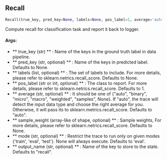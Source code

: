 ## Recall
```python
Recall(true_key, pred_key=None, labels=None, pos_label=1, average='auto', sample_weight=None, mode='eval', output_name='recall')
```
Compute recall for classification task and report it back to logger.

#### Args:

* ** true_key (str) ** :  Name of the keys in the ground truth label in data pipeline.
* ** pred_key (str, optional) ** :  Name of the keys in predicted label. Defaults to None.
* ** labels (list, optional) ** :  The set of labels to include. For more details, please refer to        sklearn.netrics.recall_score. Defaults to None.
* ** pos_label (str or int, optional) ** :  The class to report. For more details, please refer to        sklearn.netrics.recall_score. Defaults to 1.
* ** average (str, optional) ** :  It should be one of {"auto", "binary", "micro", "macro", "weighted", "samples", None}.        If "auto", the trace will detect the input data type and choose the right average for you. Otherwise, it        will pass its to sklearn.metrics.recall_score. Defaults to "auto".
* ** sample_weight (array-like of shape, optional) ** :  Sample weights, For more details, please refer to        sklearn.netrics.recall_score. Defaults to None.
* ** mode (str, optional) ** :  Restrict the trace to run only on given modes {'train', 'eval', 'test'}. None will always                execute. Defaults to 'eval'.
* ** output_name (str, optional) ** :  Name of the key to store to the state. Defaults to "recall".